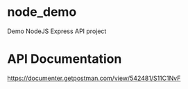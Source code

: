 # node_demo
Demo NodeJS Express API project

# API Documentation
https://documenter.getpostman.com/view/542481/S11C1NvF
